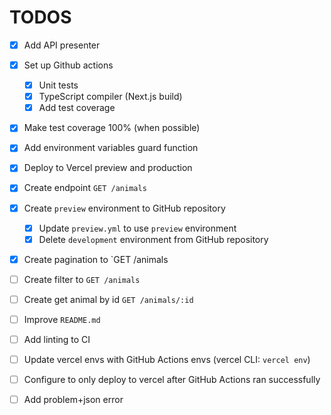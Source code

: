# TODOS

- [X] Add API presenter
- [X] Set up Github actions
  - [X] Unit tests
  - [X] TypeScript compiler (Next.js build)
  - [X] Add test coverage
- [X] Make test coverage 100% (when possible)
- [X] Add environment variables guard function
- [X] Deploy to Vercel preview and production
- [X] Create endpoint `GET /animals`
- [X] Create `preview` environment to GitHub repository
  - [X] Update `preview.yml` to use `preview` environment
  - [X] Delete `development` environment from GitHub repository
- [X] Create pagination to `GET /animals
- [ ] Create filter to `GET /animals`
- [ ] Create get animal by id `GET /animals/:id`

- [ ] Improve `README.md`
- [ ] Add linting to CI
- [ ] Update vercel envs with GitHub Actions envs (vercel CLI: `vercel env`)
- [ ] Configure to only deploy to vercel after GitHub Actions ran successfully
- [ ] Add problem+json error
